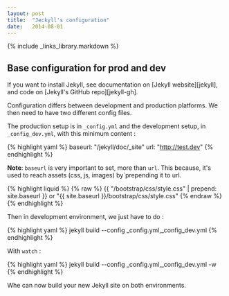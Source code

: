 ```yaml
---
layout: post
title:  "Jeckyll's configuration"
date:   2014-08-01
---
```


{% include _links_library.markdown %}

## Base configuration for prod and dev

If you want to install Jekyll, see documentation on
[Jekyll website][jekyll], and code
on [Jekyll's GitHub repo][jekyll-gh].

Configuration differs between development and production platforms.
We then need to have two different config files.

The production setup is in `_config.yml` and the development setup, in `_config_dev.yml`, with this minimum content :

{% highlight yaml %}
baseurl: "/jekyll/doc/_site"
url: "http://test.dev"
{% endhighlight %}

**Note**: `baseurl` is very important to set, more than `url`.
This because, it's used to reach assets (css, js, images) by`prepending it to url.

{% highlight liquid %}
{% raw %}
{{ "/bootstrap/css/style.css" | prepend: site.baseurl }}
or
"{{ site.baseurl }}/bootstrap/css/style.css"
{% endraw %}
{% endhighlight %}

Then in development environment, we just have to do :

{% highlight yaml %}
jekyll build --config _config.yml,_config_dev.yml
{% endhighlight %}

With `watch` :

{% highlight yaml %}
jekyll build --config _config.yml,_config_dev.yml -w
{% endhighlight %}

Whe can now build your new Jekyll site on both environments.
